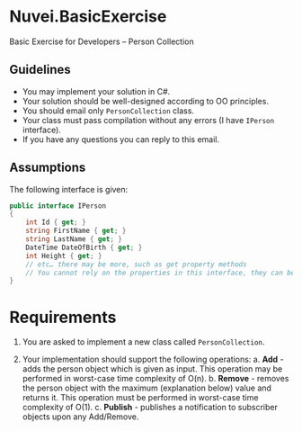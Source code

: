 # Nuvei.BasicExercise
Basic Exercise for Developers – Person Collection

## Guidelines
- You may implement your solution in C#.
- Your solution should be well-designed according to OO principles.
- You should email only `PersonCollection` class.
- Your class must pass compilation without any errors (I have `IPerson` interface).
- If you have any questions you can reply to this email.

## Assumptions
The following interface is given:
```csharp
public interface IPerson
{
    int Id { get; }
    string FirstName { get; }
    string LastName { get; }
    DateTime DateOfBirth { get; }
    int Height { get; }
    // etc… there may be more, such as get property methods
    // You cannot rely on the properties in this interface, they can be changed and removed.
}
```
# Requirements

1. You are asked to implement a new class called `PersonCollection`.

2. Your implementation should support the following operations:
    a. **Add** - adds the person object which is given as input. This operation may be performed in worst-case time complexity of O(n).
    b. **Remove** - removes the person object with the maximum (explanation below) value and returns it. This operation must be performed in worst-case time complexity of O(1).
    c. **Publish** - publishes a notification to subscriber objects upon any Add/Remove.
